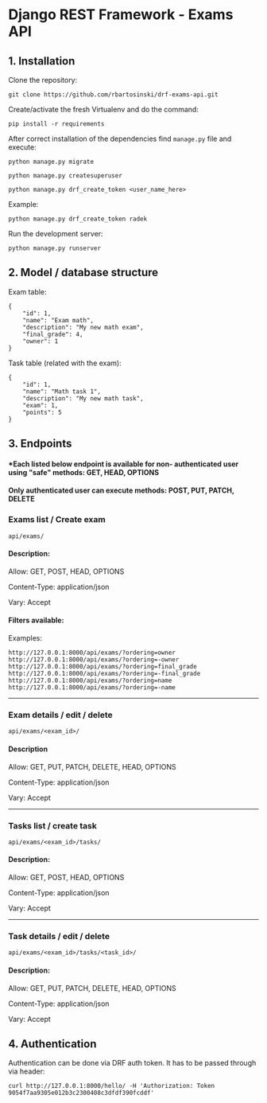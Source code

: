 # Django REST Framework - Exams API

## 1. Installation

Clone the repository:

`git clone https://github.com/rbartosinski/drf-exams-api.git`

Create/activate the fresh Virtualenv and do the command:

`pip install -r requirements`

After correct installation of the dependencies find `manage.py` file and execute:

`python manage.py migrate`

`python manage.py createsuperuser`

`python manage.py drf_create_token <user_name_here>`

Example:

`python manage.py drf_create_token radek`

Run the development server:

`python manage.py runserver`

## 2. Model / database structure

Exam table:
```
{
    "id": 1,
    "name": "Exam math",
    "description": "My new math exam",
    "final_grade": 4,
    "owner": 1
}
```
Task table (related with the exam):
```
{
    "id": 1,
    "name": "Math task 1",
    "description": "My new math task",
    "exam": 1,
    "points": 5
}
```

## 3. Endpoints

#### *Each listed below endpoint is available for non- authenticated user using "safe" methods: GET, HEAD, OPTIONS

#### Only authenticated user can execute methods: POST, PUT, PATCH, DELETE

### Exams list / Create exam

`api/exams/`

#### Description:

Allow: GET, POST, HEAD, OPTIONS

Content-Type: application/json

Vary: Accept

#### Filters available:

Examples:
```
http://127.0.0.1:8000/api/exams/?ordering=owner
http://127.0.0.1:8000/api/exams/?ordering=-owner
http://127.0.0.1:8000/api/exams/?ordering=final_grade
http://127.0.0.1:8000/api/exams/?ordering=-final_grade
http://127.0.0.1:8000/api/exams/?ordering=name
http://127.0.0.1:8000/api/exams/?ordering=-name
```
----
### Exam details / edit / delete

`api/exams/<exam_id>/`

#### Description

Allow: GET, PUT, PATCH, DELETE, HEAD, OPTIONS

Content-Type: application/json

Vary: Accept

----

### Tasks list / create task

`api/exams/<exam_id>/tasks/`

#### Description: 

Allow: GET, POST, HEAD, OPTIONS

Content-Type: application/json

Vary: Accept

----

### Task details / edit / delete

`api/exams/<exam_id>/tasks/<task_id>/`

#### Description: 

Allow: GET, PUT, PATCH, DELETE, HEAD, OPTIONS

Content-Type: application/json

Vary: Accept

## 4. Authentication

Authentication can be done via DRF auth token. It has to be passed through via header:

`curl http://127.0.0.1:8000/hello/ -H 'Authorization: Token 9054f7aa9305e012b3c2300408c3dfdf390fcddf'`
